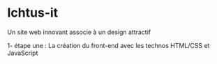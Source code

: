 # Ichtus-it
Un site web innovant associe à un design attractif

1- étape une : La création du front-end avec les technos HTML/CSS et JavaScript
